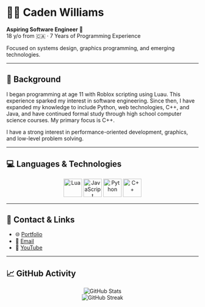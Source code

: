 # 🧑‍💻 Caden Williams

**Aspiring Software Engineer** 🚀  
18 y/o from 🇨🇦 · 7 Years of Programming Experience

Focused on systems design, graphics programming, and emerging technologies.

---

## 📍 Background

I began programming at age 11 with Roblox scripting using Luau. This experience sparked my interest in software engineering. Since then, I have expanded my knowledge to include Python, web technologies, C++, and Java, and have continued formal study through high school computer science courses. My primary focus is C++.

I have a strong interest in performance-oriented development, graphics, and low-level problem solving.

---

## 💻 Languages & Technologies

<p align="center">
  <img src="https://www.svgrepo.com/show/373817/lua.svg" alt="Lua" width="48" height="48">
  <img src="https://cdn.iconscout.com/icon/free/png-256/javascript-2038874-1720087.png" alt="JavaScript" width="48" height="48">
  <img src="https://i1.wp.com/qavalidation.com/wp-content/uploads/2018/02/python-logo.png" alt="Python" width="48" height="48">
  <img src="https://iconape.com/wp-content/png_logo_vector/c-3.png" alt="C++" width="48" height="48">
</p>

---

## 🔗 Contact & Links

- 🌐 [Portfolio](https://yourportfolio.com)
- 📧 [Email](mailto:CadenMWilliams2007@Outlook.com)
- 🎥 [YouTube](https://www.youtube.com/@cadenprog)

---

## 📈 GitHub Activity

<p align="center">
  <img src="https://github-readme-stats.vercel.app/api?username=cadenmbond&show_icons=true&count_private=true&theme=radical" alt="GitHub Stats" />
  <br />
  <img src="https://streak-stats.demolab.com?user=cadenmbond&theme=radical" alt="GitHub Streak" />
</p>
